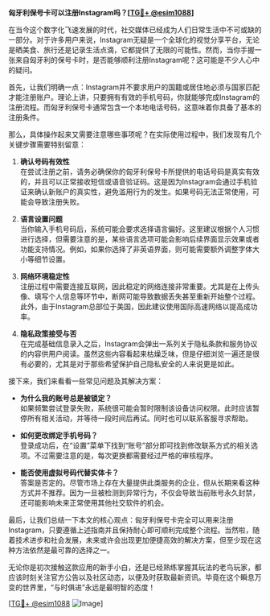 **匈牙利保号卡可以注册Instagram吗？[[TG💪+ @esim1088](https://t.me/s/esim1088)]**

在当今这个数字化飞速发展的时代，社交媒体已经成为人们日常生活中不可或缺的一部分。对于许多用户来说，Instagram无疑是一个全球化的视觉分享平台，无论是晒美食、旅行还是记录生活点滴，它都提供了无限的可能性。然而，当你手握一张来自匈牙利的保号卡时，是否能够顺利注册Instagram呢？这可能是不少人心中的疑问。

首先，让我们明确一点：Instagram并不要求用户的国籍或居住地必须与国家匹配才能注册账户。理论上讲，只要拥有有效的手机号码，你就能够完成Instagram的注册流程。而匈牙利保号卡通常包含一个本地电话号码，这意味着你具备了基本的注册条件。

那么，具体操作起来又需要注意哪些事项呢？在实际使用过程中，我们发现有几个关键步骤需要特别留意：

1. **确认号码有效性**  
   在尝试注册之前，请务必确保你的匈牙利保号卡所提供的电话号码是真实有效的，并且可以正常接收短信或语音验证码。这是因为Instagram会通过手机验证来确认新账户的真实性，避免滥用行为的发生。如果号码无法正常使用，可能会导致注册失败。

2. **语言设置问题**  
   当你输入手机号码后，系统可能会要求选择语言偏好。这里建议根据个人习惯进行选择，但需要注意的是，某些语言选项可能会影响后续界面显示效果或者功能支持情况。例如，如果你选择了非英语界面，则可能需要额外调整字体大小等细节设置。

3. **网络环境稳定性**  
   注册过程中需要连接互联网，因此稳定的网络连接非常重要。尤其是在上传头像、填写个人信息等环节中，断网可能导致数据丢失甚至重新开始整个过程。此外，由于Instagram总部位于美国，因此建议使用国际高速网络以提高成功率。

4. **隐私政策接受与否**  
   在完成基础信息录入之后，Instagram会弹出一系列关于隐私条款和服务协议的内容供用户阅读。虽然这些内容看起来枯燥乏味，但是仔细浏览一遍还是很有必要的，尤其是对于那些希望保护自己隐私安全的人来说更是如此。

接下来，我们来看看一些常见问题及其解决方案：

- **为什么我的账号总是被锁定？**  
  如果频繁尝试登录失败，系统很可能会暂时限制该设备访问权限。此时应该暂停所有相关活动，并等待一段时间后再试。同时也可以联系客服寻求帮助。

- **如何更改绑定手机号码？**  
  登录成功后，在“设置”菜单下找到“账号”部分即可找到修改联系方式的相关选项。不过需要注意的是，每次更换都需要经过严格的审核程序。

- **能否使用虚拟号码代替实体卡？**  
  答案是否定的。尽管市场上存在大量提供此类服务的企业，但从长期来看这种方式并不推荐。因为一旦被检测到异常行为，不仅会导致当前账号永久封禁，还可能影响未来正常使用其他社交软件的机会。

最后，让我们总结一下本文的核心观点：匈牙利保号卡完全可以用来注册Instagram，只要遵循上述指南并且保持耐心即可顺利完成整个流程。当然啦，随着技术进步和社会发展，未来或许会出现更加便捷高效的解决方案，但至少现在这种方法依然是最可靠的选择之一。

无论你是初次接触这款应用的新手小白，还是已经熟练掌握其玩法的老鸟玩家，都应该时刻关注官方公告以及社区动态，以便及时获取最新资讯。毕竟在这个瞬息万变的世界里，“与时俱进”永远是最明智的态度！

[[TG💪+ @esim1088](https://t.me/s/esim1088) ![Image](https://i.postimg.cc/4NQfJmqS/Snipaste-2025-05-13-00-14-12.png)]